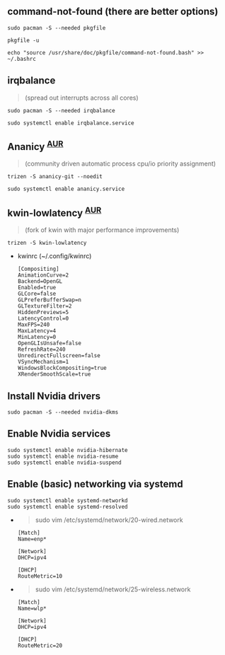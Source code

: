 ## command-not-found (there are better options)
```
sudo pacman -S --needed pkgfile

pkgfile -u

echo "source /usr/share/doc/pkgfile/command-not-found.bash" >> ~/.bashrc
```
## irqbalance 
>(spread out interrupts across all cores)
```
sudo pacman -S --needed irqbalance

sudo systemctl enable irqbalance.service
```

## Ananicy <sup>[AUR](https://aur.archlinux.org/packages/ananicy-git/)</sup>
>(community driven automatic process cpu/io priority assignment)
```
trizen -S ananicy-git --noedit

sudo systemctl enable ananicy.service
```

## kwin-lowlatency <sup>[AUR](https://aur.archlinux.org/packages/kwin-lowlatency/)</sup>
>(fork of kwin with major performance improvements)
```
trizen -S kwin-lowlatency
```
- kwinrc (~/.config/kwinrc)
    ```
    [Compositing]
    AnimationCurve=2
    Backend=OpenGL
    Enabled=true
    GLCore=false
    GLPreferBufferSwap=n
    GLTextureFilter=2
    HiddenPreviews=5
    LatencyControl=0
    MaxFPS=240
    MaxLatency=4
    MinLatency=0
    OpenGLIsUnsafe=false
    RefreshRate=240
    UnredirectFullscreen=false
    VSyncMechanism=1
    WindowsBlockCompositing=true
    XRenderSmoothScale=true
    ```
## Install Nvidia drivers
```
sudo pacman -S --needed nvidia-dkms 
```
## Enable Nvidia services
```
sudo systemctl enable nvidia-hibernate
sudo systemctl enable nvidia-resume
sudo systemctl enable nvidia-suspend
```

## Enable (basic) networking via systemd 
```
sudo systemctl enable systemd-networkd
sudo systemctl enable systemd-resolved
```
- > sudo vim /etc/systemd/network/20-wired.network
    ```
    [Match]
    Name=enp*

    [Network]
    DHCP=ipv4

    [DHCP]
    RouteMetric=10
    ```
- > sudo vim /etc/systemd/network/25-wireless.network
    ```
    [Match]
    Name=wlp*

    [Network]
    DHCP=ipv4

    [DHCP]
    RouteMetric=20
    ```